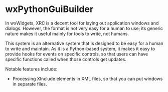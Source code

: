 # wxPythonGuiBuilder

In wxWidgets, XRC is a decent tool for laying out application windows and dialogs. However, the format is not very easy for a human to use; its generic nature makes it useful mainly for tools to write, not humans.

This system is an alternative system that is designed to be easy for a human to write and maintain. As it is a Python-based system, it makes it easy to provide hooks for events on specific controls, so that users can have specific functions called when those controls get updates.

Notable features include:

* Processing XInclude elements in XML files, so that you can put windows in separate files.

